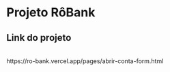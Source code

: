 <h1> Projeto RôBank</h1>
<h2>Link do projeto</h2><br>
https://ro-bank.vercel.app/pages/abrir-conta-form.html
